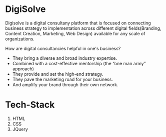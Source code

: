 # DigiSolve

Digisolve is a digital consultany platform that is focused on connecting business strategy to implementation across different digital fields(Branding, Content Creation, Marketing, Web Design) available for any scale of organizations.

How are digital consultancies helpful in one's business?
- They bring a diverse and broad industry expertise.
- Combined with a cost-effective mentorship (the “one man army” approach)
- They provide and set the high-end strategy.
- They pave the marketing road for your business.
- And amplify your brand through their own network.

# Tech-Stack
1. HTML
2. CSS
3. JQuery


